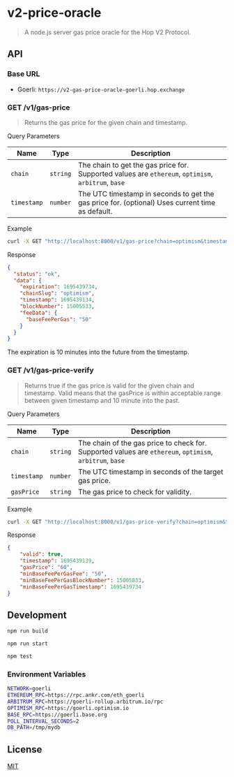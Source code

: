# v2-price-oracle

> A node.js server gas price oracle for the Hop V2 Protocol.

## API

### Base URL

- Goerli: `https://v2-gas-price-oracle-goerli.hop.exchange`

### GET /v1/gas-price

> Returns the gas price for the given chain and timestamp.

Query Parameters

| Name      | Type     | Description                                                                 |
| --------- | -------- | --------------------------------------------------------------------------- |
| `chain`   | `string` | The chain to get the gas price for. Supported values are `ethereum`, `optimism`, `arbitrum`, `base`         |
| `timestamp` | `number` | The UTC timestamp in seconds to get the gas price for. (optional) Uses current time as default. |

Example

```sh
curl -X GET "http://localhost:8000/v1/gas-price?chain=optimism&timestamp=1695439134"
```

Response

```json
{
  "status": "ok",
  "data": {
    "expiration": 1695439734,
    "chainSlug": "optimism",
    "timestamp": 1695439134,
    "blockNumber": 15005533,
    "feeData": {
      "baseFeePerGas": "50"
    }
  }
}
```

The expiration is 10 minutes into the future from the timestamp.

### GET /v1/gas-price-verify

> Returns true if the gas price is valid for the given chain and timestamp. Valid means that the gasPrice is within acceptable range between given timestamp and 10 minute into the past.

Query Parameters

| Name      | Type     | Description                                                                 |
| --------- | -------- | --------------------------------------------------------------------------- |
| `chain`   | `string` | The chain of the gas price to check for. Supported values are `ethereum`, `optimism`, `arbitrum`, `base`         |
| `timestamp` | `number` | The UTC timestamp in seconds of the target gas price. |
| `gasPrice` | `string` | The gas price to check for validity. |

Example

```sh
curl -X GET "http://localhost:8000/v1/gas-price-verify?chain=optimism&timestamp=1695439134&gasPrice=50"
```

Response

```json
{
    "valid": true,
    "timestamp": 1695439139,
    "gasPrice": "60",
    "minBaseFeePerGasFee": "50",
    "minBaseFeePerGasBlockNumber": 15005833,
    "minBaseFeePerGasTimestamp": 1695439734
}
```


## Development

```sh
npm run build
```

```sh
npm run start
```

```sh
npm test
```

### Environment Variables

```sh
NETWORK=goerli
ETHEREUM_RPC=https://rpc.ankr.com/eth_goerli
ARBITRUM_RPC=https://goerli-rollup.arbitrum.io/rpc
OPTIMISM_RPC=https://goerli.optimism.io
BASE_RPC=https://goerli.base.org
POLL_INTERVAL_SECONDS=2
DB_PATH=/tmp/mydb
```

## License

[MIT](LICENSE)
